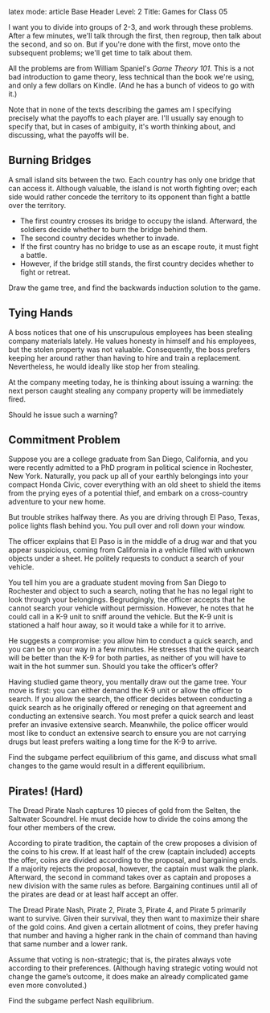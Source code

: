 latex mode:		article
Base Header Level: 2
Title: Games for Class 05

I want you to divide into groups of 2-3, and work through these problems. After a few minutes, we'll talk through the first, then regroup, then talk about the second, and so on. But if you're done with the first, move onto the subsequent problems; we'll get time to talk about them.

All the problems are from William Spaniel's _Game Theory 101_. This is a not bad introduction to game theory, less technical than the book we're using, and only a few dollars on Kindle. (And he has a bunch of videos to go with it.) 

Note that in none of the texts describing the games am I specifying precisely what the payoffs to each player are. I'll usually say enough to specify that, but in cases of ambiguity, it's worth thinking about, and discussing, what the payoffs will be.

## Burning Bridges

A small island sits between the two. Each country has only one bridge that can access it. Although valuable, the island is not worth fighting over; each side would rather concede the territory to its opponent than fight a battle over the territory. 

* The first country crosses its bridge to occupy the island. Afterward, the soldiers decide whether to burn the bridge behind them. 
*  The second country decides whether to invade. 
*  If the first country has no bridge to use as an escape route, it must fight a battle. 
*  However, if the bridge still stands, the first country decides whether to fight or retreat.

Draw the game tree, and find the backwards induction solution to the game.

## Tying Hands

A boss notices that one of his unscrupulous employees has been stealing company materials lately. He values honesty in himself and his employees, but the stolen property was not valuable. Consequently, the boss prefers keeping her around rather than having to hire and train a replacement. Nevertheless, he would ideally like stop her from stealing. 

At the company meeting today, he is thinking about issuing a warning: the next person caught stealing any company property will be immediately fired. 

Should he issue such a warning?


## Commitment Problem

Suppose you are a college graduate from San Diego, California, and you were recently admitted to a PhD program in political science in Rochester, New York. Naturally, you pack up all of your earthly belongings into your compact Honda Civic, cover everything with an old sheet to shield the items from the prying eyes of a potential thief, and embark on a cross-country adventure to your new home. 

But trouble strikes halfway there. As you are driving through El Paso, Texas, police lights flash behind you. You pull over and roll down your window. 

The officer explains that El Paso is in the middle of a drug war and that you appear suspicious, coming from California in a vehicle filled with unknown objects under a sheet. He politely requests to conduct a search of your vehicle. 

You tell him you are a graduate student moving from San Diego to Rochester and object to such a search, noting that he has no legal right to look through your belongings. Begrudgingly, the officer accepts that he cannot search your vehicle without permission. However, he notes that he could call in a K-9 unit to sniff around the vehicle. But the K-9 unit is stationed a half hour away, so it would take a while for it to arrive. 

He suggests a compromise: you allow him to conduct a quick search, and you can be on your way in a few minutes. He stresses that the quick search will be better than the K-9 for both parties, as neither of you will have to wait in the hot summer sun. Should you take the officer’s offer?

Having studied game theory, you mentally draw out the game tree. Your move is first: you can either demand the K-9 unit or allow the officer to search. If you allow the search, the officer decides between conducting a quick search as he originally offered or reneging on that agreement and conducting an extensive search. You most prefer a quick search and least prefer an invasive extensive search. Meanwhile, the police officer would most like to conduct an extensive search to ensure you are not carrying drugs but least prefers waiting a long time for the K-9 to arrive.

Find the subgame perfect equilibrium of this game, and discuss what small changes to the game would result in a different equilibrium.

## Pirates! (Hard)

The Dread Pirate Nash captures 10 pieces of gold from the Selten, the Saltwater Scoundrel. He must decide how to divide the coins among the four other members of the crew. 

According to pirate tradition, the captain of the crew proposes a division of the coins to his crew. If at least half of the crew (captain included) accepts the offer, coins are divided according to the proposal, and bargaining ends. If a majority rejects the proposal, however, the captain must walk the plank. Afterward, the second in command takes over as captain and proposes a new division with the same rules as before. Bargaining continues until all of the pirates are dead or at least half accept an offer. 

The Dread Pirate Nash, Pirate 2, Pirate 3, Pirate 4, and Pirate 5 primarily want to survive. Given their survival, they then want to maximize their share of the gold coins. And given a certain allotment of coins, they prefer having that number and having a higher rank in the chain of command than having that same number and a lower rank. 

Assume that voting is non-strategic; that is, the pirates always vote according to their preferences. (Although having strategic voting would not change the game’s outcome, it does make an already complicated game even more convoluted.) 

Find the subgame perfect Nash equilibrium.
